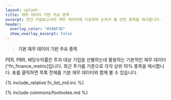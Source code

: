 ```yaml
---
layout: splash
title: 재무 데이터 기반 주요 종목
excerpt: 연간 사업보고서의 재무 데이터에 기초하여 눈여겨 볼 만한 종목을 제시합니다.
header:
  overlay_color: "#196F3D"
  show_overlay_excerpt: false
---
```


> **기본 재무 데이터 기반 주요 종목**

PER, PBR, 배당수익률은 투자 대상 기업을 선별하는데 활용하는 기본적인 재무 데이터[^fn_finance_metric]입니다.
최근 주가를 기준으로 각각 상위 10% 종목을 제시합니다. 표를 클릭하면 목록 전체를 기본 재무 데이터와 함께 볼 수 있습니다.

{% include_relative fn_list_md.inc %}

{% include commons/footnotes.md %}
